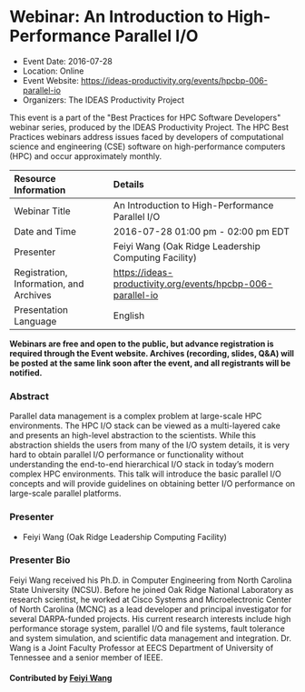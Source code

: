 # Webinar: An Introduction to High-Performance Parallel I/O

- Event Date: 2016-07-28
- Location: Online
- Event Website: <https://ideas-productivity.org/events/hpcbp-006-parallel-io>
- Organizers: The IDEAS Productivity Project



This event is a part of the "Best Practices for HPC Software
Developers" webinar series, produced by the IDEAS Productivity
Project. The HPC Best Practices webinars address issues faced by
developers of computational science and engineering (CSE) software on
high-performance computers (HPC) and occur approximately monthly.


Resource Information | Details
:--- | :---			   
Webinar Title | An Introduction to High-Performance Parallel I/O
Date and Time | 2016-07-28 01:00 pm - 02:00 pm EDT
Presenter | Feiyi Wang (Oak Ridge Leadership Computing Facility)
Registration, Information, and Archives | 	<https://ideas-productivity.org/events/hpcbp-006-parallel-io>
Presentation Language | English	   

**Webinars are free and open to the public, but advance registration is required through the Event website. Archives (recording, slides, Q&A) will be posted at the same link soon after the event, and all registrants will be notified.**

### Abstract

<p>Parallel data management is a complex problem at large-scale HPC
environments. The HPC I/O stack can be viewed as a multi-layered cake
and presents an high-level abstraction to the scientists. While this
abstraction shields the users from many of the I/O system details, it
is very hard to obtain parallel I/O performance or functionality
without understanding the end-to-end hierarchical I/O stack in today’s
modern complex HPC environments. This talk will introduce the basic
parallel I/O concepts and will provide guidelines on obtaining better
I/O performance on large-scale parallel platforms.</p>

### Presenter

- Feiyi Wang (Oak Ridge Leadership Computing Facility)

### Presenter Bio

<p>Feiyi Wang received his Ph.D. in Computer Engineering from North Carolina State University (NCSU). Before he joined Oak Ridge National Laboratory as research scientist, he worked at Cisco Systems and Microelectronic Center of North Carolina (MCNC) as a lead developer and principal investigator for several DARPA-funded projects.  His current research interests include high performance storage system, parallel I/O and file systems, fault tolerance and system simulation, and scientific data management and integration.  Dr. Wang is a Joint Faculty Professor at EECS Department of University of Tennessee and a senior member of IEEE.</p>

#### Contributed by [Feiyi Wang](https://github.com/fwang2)


<!---
Publish: yes
Topics: online learning
--->
